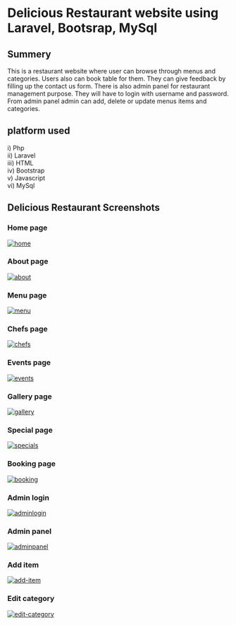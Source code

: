 # Delicious Restaurant website using Laravel, Bootsrap, MySql

## Summery
This is a restaurant website where user can browse through menus and categories. Users also can book table for them. They can give feedback by filling up the contact us form. There is also admin panel for restaurant management purpose. They will have to login with username and password. From admin panel admin can add, delete or update menus items and categories.

## platform used
i) Php <br>
ii) Laravel <br>
iii) HTML <br>
iv) Bootstrap <br>
v) Javascript <br>
vi) MySql <br>

## Delicious Restaurant Screenshots <br>
### Home page
<a href="https://ibb.co/2n4PWhJ"><img src="https://i.ibb.co/ngJf6mp/home.png" alt="home" border="0"></a>
### About page
<a href="https://ibb.co/xHX7pNT"><img src="https://i.ibb.co/YZPLzxs/about.png" alt="about" border="0"></a>
### Menu page
<a href="https://ibb.co/Vw5LQ9v"><img src="https://i.ibb.co/GHNdtpV/menu.png" alt="menu" border="0"></a>
### Chefs page
<a href="https://ibb.co/L0PBC2z"><img src="https://i.ibb.co/HK2RrkD/chefs.png" alt="chefs" border="0"></a>
### Events page
<a href="https://ibb.co/jhFVTMf"><img src="https://i.ibb.co/6Y5vmPw/events.png" alt="events" border="0"></a>
### Gallery page
<a href="https://ibb.co/tD92YNt"><img src="https://i.ibb.co/NKMNWkP/gallery.png" alt="gallery" border="0"></a>
### Special page
<a href="https://ibb.co/R7mTZrs"><img src="https://i.ibb.co/nRvMZdY/specials.png" alt="specials" border="0"></a>
### Booking page
<a href="https://ibb.co/s9XjZk5"><img src="https://i.ibb.co/chsJjMb/booking.png" alt="booking" border="0"></a>
### Admin login
<a href="https://ibb.co/jhjhWyC"><img src="https://i.ibb.co/Y2V2yc5/adminlogin.png" alt="adminlogin" border="0"></a>
### Admin panel
<a href="https://ibb.co/J7gFZZQ"><img src="https://i.ibb.co/1qjJcc6/adminpanel.png" alt="adminpanel" border="0"></a>
### Add item
<a href="https://ibb.co/BtXydqy"><img src="https://i.ibb.co/Vt7gr2g/add-item.png" alt="add-item" border="0"></a>
### Edit category
<a href="https://ibb.co/kK97HZp"><img src="https://i.ibb.co/2qs9nJw/edit-category.png" alt="edit-category" border="0"></a>

